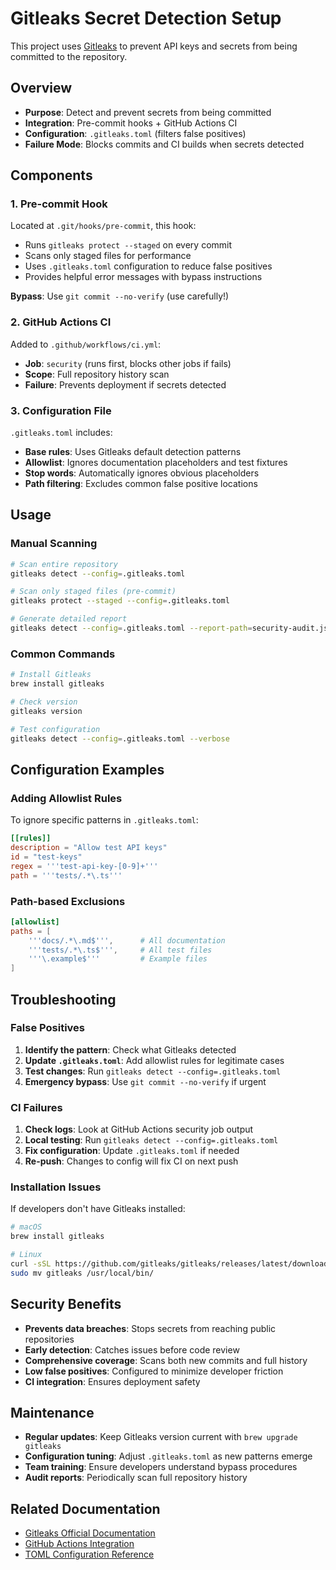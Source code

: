 # Gitleaks Secret Detection Setup

This project uses [Gitleaks](https://github.com/gitleaks/gitleaks) to prevent API keys and secrets from being committed to the repository.

## Overview

- **Purpose**: Detect and prevent secrets from being committed
- **Integration**: Pre-commit hooks + GitHub Actions CI
- **Configuration**: `.gitleaks.toml` (filters false positives)
- **Failure Mode**: Blocks commits and CI builds when secrets detected

## Components

### 1. Pre-commit Hook

Located at `.git/hooks/pre-commit`, this hook:

- Runs `gitleaks protect --staged` on every commit
- Scans only staged files for performance
- Uses `.gitleaks.toml` configuration to reduce false positives
- Provides helpful error messages with bypass instructions

**Bypass**: Use `git commit --no-verify` (use carefully!)

### 2. GitHub Actions CI

Added to `.github/workflows/ci.yml`:

- **Job**: `security` (runs first, blocks other jobs if fails)
- **Scope**: Full repository history scan
- **Failure**: Prevents deployment if secrets detected

### 3. Configuration File

`.gitleaks.toml` includes:

- **Base rules**: Uses Gitleaks default detection patterns
- **Allowlist**: Ignores documentation placeholders and test fixtures
- **Stop words**: Automatically ignores obvious placeholders
- **Path filtering**: Excludes common false positive locations

## Usage

### Manual Scanning

```bash
# Scan entire repository
gitleaks detect --config=.gitleaks.toml

# Scan only staged files (pre-commit)
gitleaks protect --staged --config=.gitleaks.toml

# Generate detailed report
gitleaks detect --config=.gitleaks.toml --report-path=security-audit.json
```

### Common Commands

```bash
# Install Gitleaks
brew install gitleaks

# Check version
gitleaks version

# Test configuration
gitleaks detect --config=.gitleaks.toml --verbose
```

## Configuration Examples

### Adding Allowlist Rules

To ignore specific patterns in `.gitleaks.toml`:

```toml
[[rules]]
description = "Allow test API keys"
id = "test-keys"
regex = '''test-api-key-[0-9]+'''
path = '''tests/.*\.ts'''
```

### Path-based Exclusions

```toml
[allowlist]
paths = [
    '''docs/.*\.md$''',      # All documentation
    '''tests/.*\.ts$''',     # All test files
    '''\.example$'''         # Example files
]
```

## Troubleshooting

### False Positives

1. **Identify the pattern**: Check what Gitleaks detected
2. **Update `.gitleaks.toml`**: Add allowlist rules for legitimate cases
3. **Test changes**: Run `gitleaks detect --config=.gitleaks.toml`
4. **Emergency bypass**: Use `git commit --no-verify` if urgent

### CI Failures

1. **Check logs**: Look at GitHub Actions security job output
2. **Local testing**: Run `gitleaks detect --config=.gitleaks.toml`
3. **Fix configuration**: Update `.gitleaks.toml` if needed
4. **Re-push**: Changes to config will fix CI on next push

### Installation Issues

If developers don't have Gitleaks installed:

```bash
# macOS
brew install gitleaks

# Linux
curl -sSL https://github.com/gitleaks/gitleaks/releases/latest/download/gitleaks_$(uname -s)_$(uname -m).tar.gz | tar -xz
sudo mv gitleaks /usr/local/bin/
```

## Security Benefits

- **Prevents data breaches**: Stops secrets from reaching public repositories
- **Early detection**: Catches issues before code review
- **Comprehensive coverage**: Scans both new commits and full history
- **Low false positives**: Configured to minimize developer friction
- **CI integration**: Ensures deployment safety

## Maintenance

- **Regular updates**: Keep Gitleaks version current with `brew upgrade gitleaks`
- **Configuration tuning**: Adjust `.gitleaks.toml` as new patterns emerge
- **Team training**: Ensure developers understand bypass procedures
- **Audit reports**: Periodically scan full repository history

## Related Documentation

- [Gitleaks Official Documentation](https://github.com/gitleaks/gitleaks)
- [GitHub Actions Integration](https://github.com/gitleaks/gitleaks-action)
- [TOML Configuration Reference](https://github.com/gitleaks/gitleaks#configuration)
